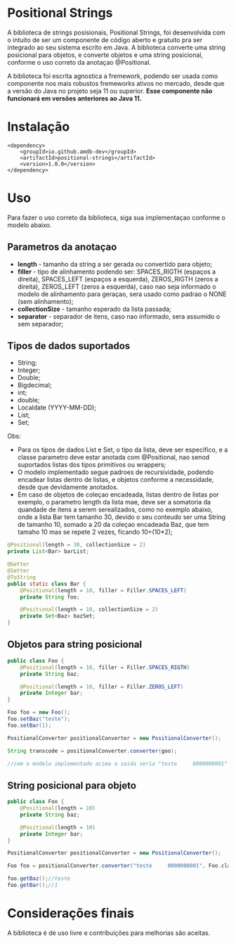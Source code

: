 # Positional Strings

A biblioteca de strings posisionais, Positional Strings, foi desenvolvida com o intuito de ser um componente de código aberto e gratuito pra ser integrado ao seu sistema escrito em Java. A biblioteca converte uma string posicional para objetos, e converte objetos e uma string posicional, conforme o uso correto da anotaçao @Positional.

A biblioteca foi escrita agnostica a fremework, podendo ser usada como componente nos mais robustos fremeworks ativos no mercado, desde que a versão do Java no projeto seja 11 ou superior. **Esse componente não funcionará em versões anteriores ao Java 11.**

# Instalação

``` 
<dependency>
    <groupId>io.github.amdb-dev</groupId>
    <artifactId>positional-strings</artifactId>
    <version>1.0.0</version>
</dependency>
```

# Uso
Para fazer o uso correto da biblioteca, siga sua implementaçao conforme o modelo abaixo.
## Parametros da anotaçao
* **length** - tamanho da string a ser gerada ou convertido para objeto;
* **filler** - tipo de alinhamento podendo ser: SPACES_RIGTH (espaços a direita), SPACES_LEFT (espaços a esquerda), ZEROS_RIGTH (zeros a direita), ZEROS_LEFT (zeros a esquerda), caso nao seja informado o modelo de alinhamento para geraçao, sera usado como padrao o NONE (sem alinhamento);
* **collectionSize** - tamanho esperado da lista passada;
* **separator** - separador de itens, caso nao informado, sera assumido o sem separador;

## Tipos de dados suportados
* String;
* Integer;
* Double;
* Bigdecimal;
* int;
* double;
* Localdate (YYYY-MM-DD);
* List;
* Set;

Obs: 
* Para os tipos de dados List e Set, o tipo da lista, deve ser especifico, e a classe parametro deve estar anotada com @Positional, nao senod suportados listas dos tipos primitivos ou wrappers;
* O modelo implementado segue padroes de recursividade, podendo encadear listas dentro de listas, e objetos conforme a necessidade, desde que devidamente anotados.
* Em caso de objetos de coleçao encadeada, listas dentro de listas por exemplo, o parametro length da lista mae, deve ser a somatoria da quandade de itens a serem serealizados, 
como no exemplo abaixo, onde a lista Bar tem tamanho 30, devido o seu conteudo ser uma String de tamanho 10, somado a 20 da coleçao encadeada Baz, que tem tamaho 10 mas se repete 2 vezes, ficando 10+(10*2);
```java
@Positional(length = 30, collectionSize = 2)
private List<Bar> barList;

@Getter
@Setter
@ToString
public static class Bar {
    @Positional(length = 10, filler = Filler.SPACES_LEFT)
    private String foo;

    @Positional(length = 10, collectionSize = 2)
    private Set<Baz> bazSet;
}
```

## Objetos para string posicional
```java
public class Foo {
    @Positional(length = 10, filler = Filler.SPACES_RIGTH)
    private String baz;

    @Positional(length = 10, filler = Filler.ZEROS_LEFT)
    private Integer bar;
}

Foo foo = new Foo();
foo.setBaz("teste");
foo.setBar(1);

PositionalConverter positionalConverter = new PositionalConverter();

String transcode = positionalConverter.converter(goo);

//com o modelo implementado acima a saida seria "teste     0000000001"

```
## String posicional para objeto
```java
public class Foo {
    @Positional(length = 10)
    private String baz;

    @Positional(length = 10)
    private Integer bar;
}

PositionalConverter positionalConverter = new PositionalConverter();

Foo foo = positionalConverter.converter("teste     0000000001", Foo.class);

foo.getBaz();//teste
foo.getBar();//1
```
# Considerações finais
A biblioteca é de uso livre e contribuições para melhorias são aceitas.


